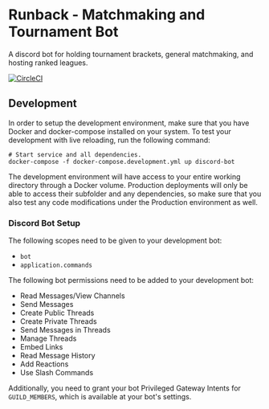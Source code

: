 # Runback - Matchmaking and Tournament Bot
A discord bot for holding tournament brackets, general matchmaking, and hosting ranked leagues.

[![CircleCI](https://circleci.com/gh/tristan-zander/runback.svg?style=svg)](https://circleci.com/gh/tristan-zander/runback)

## Development
In order to setup the development environment, make sure that you have Docker and docker-compose installed on your system.
To test your development with live reloading, run the following command:
```shell
# Start service and all dependencies.
docker-compose -f docker-compose.development.yml up discord-bot
```
The development environment will have access to your entire working directory through a Docker volume. Production deployments will only be able to access their subfolder and any dependencies, so make sure that you also test any code modifications under the Production environment as well.

### Discord Bot Setup
The following scopes need to be given to your development bot:
- `bot`
- `application.commands`

The following bot permissions need to be added to your development bot:
- Read Messages/View Channels
- Send Messages
- Create Public Threads
- Create Private Threads
- Send Messages in Threads
- Manage Threads
- Embed Links
- Read Message History
- Add Reactions
- Use Slash Commands

Additionally, you need to grant your bot Privileged Gateway Intents for `GUILD_MEMBERS`, which is available at your bot's settings.
